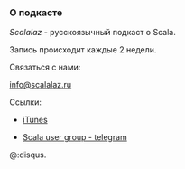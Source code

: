 ### O подкасте

*Scalalaz* - русскоязычный подкаст о Scala.

Запись происходит каждые 2 недели.

Связаться с нами:

<a href="mailto:info@scalalaz.ru">info@scalalaz.ru</a>

Ссылки:

 - [iTunes](https://itunes.apple.com/ru/podcast/scalalaz-podcast/id1156356598)

 - [Scala user group - telegram](https://telegram.me/scala_ru)

@:disqus.
